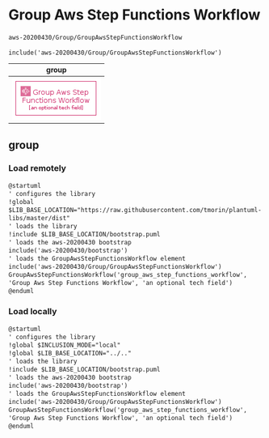 # Group Aws Step Functions Workflow

```text
aws-20200430/Group/GroupAwsStepFunctionsWorkflow
```

```text
include('aws-20200430/Group/GroupAwsStepFunctionsWorkflow')
```

|group|
|---|
|![](GroupAwsStepFunctionsWorkflow.group.local.png)|



## group
### Load remotely
```plantuml
@startuml
' configures the library
!global $LIB_BASE_LOCATION="https://raw.githubusercontent.com/tmorin/plantuml-libs/master/dist"
' loads the library
!include $LIB_BASE_LOCATION/bootstrap.puml
' loads the aws-20200430 bootstrap
include('aws-20200430/bootstrap')
' loads the GroupAwsStepFunctionsWorkflow element
include('aws-20200430/Group/GroupAwsStepFunctionsWorkflow')
GroupAwsStepFunctionsWorkflow('group_aws_step_functions_workflow', 'Group Aws Step Functions Workflow', 'an optional tech field')
@enduml
```
### Load locally
```plantuml
@startuml
' configures the library
!global $INCLUSION_MODE="local"
!global $LIB_BASE_LOCATION="../.."
' loads the library
!include $LIB_BASE_LOCATION/bootstrap.puml
' loads the aws-20200430 bootstrap
include('aws-20200430/bootstrap')
' loads the GroupAwsStepFunctionsWorkflow element
include('aws-20200430/Group/GroupAwsStepFunctionsWorkflow')
GroupAwsStepFunctionsWorkflow('group_aws_step_functions_workflow', 'Group Aws Step Functions Workflow', 'an optional tech field')
@enduml
```

